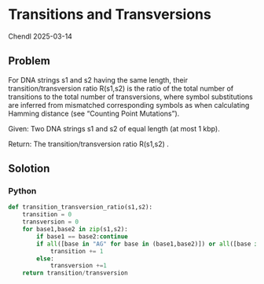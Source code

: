 # Transitions and Transversions

Chendl 2025-03-14

## Problem

For DNA strings s1
 and s2
 having the same length, their transition/transversion ratio R(s1,s2)
 is the ratio of the total number of transitions to the total number of transversions, where symbol substitutions are inferred from mismatched corresponding symbols as when calculating Hamming distance (see “Counting Point Mutations”).

Given: Two DNA strings s1
 and s2
 of equal length (at most 1 kbp).

Return: The transition/transversion ratio R(s1,s2)
.

## Solotion

### Python

``` python
def transition_transversion_ratio(s1,s2):
	transition = 0
	transversion = 0
	for base1,base2 in zip(s1,s2):
		if base1 == base2:continue
		if all([base in "AG" for base in (base1,base2)]) or all([base in "CT" for base in (base1,base2)]):
			transition += 1
		else:
			transversion +=1
	return transition/transversion
```

